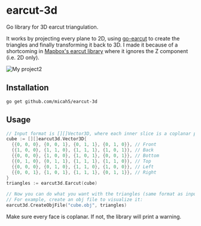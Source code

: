 # earcut-3d
Go library for 3D earcut triangulation.

It works by projecting every plane to 2D, using [go-earcut](https://github.com/rclancey/go-earcut) to create the triangles and finally transforming it back to 3D.
I made it because of a shortcoming in [Mapbox's earcut library](https://github.com/mapbox/earcut) where it ignores the Z component (i.e. 2D only).

![My project2](https://github.com/micah5/earcut-3d/assets/40206415/2285024c-1bc6-48cc-9e69-d684f9e4f19a)


## Installation
```
go get github.com/micah5/earcut-3d
```

## Usage
```go
// Input format is [][]Vector3D, where each inner slice is a coplanar polygon/face
cube := [][]earcut3d.Vector3D{
  {{0, 0, 0}, {0, 0, 1}, {0, 1, 1}, {0, 1, 0}}, // Front
  {{1, 0, 0}, {1, 1, 0}, {1, 1, 1}, {1, 0, 1}}, // Back
  {{0, 0, 0}, {1, 0, 0}, {1, 0, 1}, {0, 0, 1}}, // Bottom
  {{0, 1, 0}, {0, 1, 1}, {1, 1, 1}, {1, 1, 0}}, // Top
  {{0, 0, 0}, {0, 1, 0}, {1, 1, 0}, {1, 0, 0}}, // Left
  {{0, 0, 1}, {1, 0, 1}, {1, 1, 1}, {0, 1, 1}}, // Right
}
triangles := earcut3d.Earcut(cube)

// Now you can do what you want with the triangles (same format as input- [][]Vector3D)
// For example, create an obj file to visualize it:
earcut3d.CreateObjFile("cube.obj", triangles)
```
Make sure every face is coplanar. If not, the library will print a warning.
